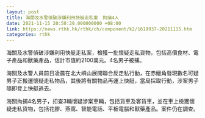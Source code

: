 ```yaml
---
layout: post
title: 海關及水警偵破涉嫌利用快艇走私案　拘捕4人
date: 2021-11-15 20:50:29.000000000 +08:00
link: https://news.rthk.hk/rthk/ch/component/k2/1619937-20211115.htm
categories: rthk
---
```


​海關及水警偵破涉嫌利用快艇走私案，檢獲一批懷疑走私貨物，包括高價食材、電子產品和獸藥產品，估計市值約2100萬元。4名男子被捕。

海關及水警人員前日凌晨在北大嶼山展開聯合反走私行動，在赤鱲角發現數名可疑男子正搬運懷疑走私物品，其後將有關物品再運上快艇，當局採取行動，涉案男子隨即登上快艇逃去。

海關拘捕4名男子，扣查3輛懷疑涉案車輛，包括貨車及客貨車，並在車上檢獲懷疑走私貨物，包括花膠、燕窩、智能電話、平板電腦和獸藥產品。案件仍在調查。
